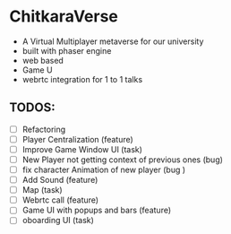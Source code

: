 # ChitkaraVerse
- A Virtual Multiplayer metaverse for our university
- built with phaser engine
- web based 
- Game U
- webrtc integration for 1 to 1 talks

## TODOS:
- [ ] Refactoring
- [ ] Player Centralization (feature)
- [ ] Improve Game Window UI (task)
- [ ] New Player not getting context of previous ones (bug)
- [ ] fix character Animation of new player (bug )
- [ ] Add Sound (feature)
- [ ] Map (task)
- [ ] Webrtc call (feature)
- [ ] Game UI with popups and bars (feature)
- [ ] oboarding UI (task)
